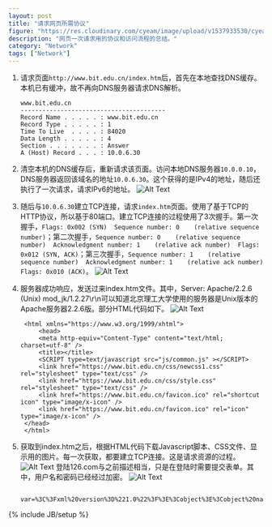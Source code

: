 ```yaml
---
layout: post
title: "请求网页所需协议"
figure: "https://res.cloudinary.com/cyeam/image/upload/v1537933530/cyeam/http.jpg"
description: "网页一次请求用的协议和访问流程的总结。"
category: "Network"
tags: ["Network"]
---
```


1.  请求页面`http://www.bit.edu.cn/index.htm`后，首先在本地查找DNS缓存。本机已有缓冲，故不再向DNS服务器请求DNS解析。

        www.bit.edu.cn
        ----------------------------------------
        Record Name . . . . . : www.bit.edu.cn
        Record Type . . . . . : 1
        Time To Live  . . . . : 84020
        Data Length . . . . . : 4
        Section . . . . . . . : Answer
        A (Host) Record . . . : 10.0.6.30


2. 清空本机的DNS缓存后，重新请求该页面。访问本地DNS服务器`10.0.0.10`，DNS服务器返回该域名的地址`10.0.6.30`。这个获得的是IPv4的地址，随后还执行了一次请求，请求IPv6的地址。
![Alt Text](https://res.cloudinary.com/cyeam/image/upload/v1537933530/cyeam/Protocol1.png)

3. 随后与`10.0.6.30`建立TCP连接，请求`index.htm`页面。使用了基于TCP的HTTP协议，所以基于80端口。建立TCP连接的过程使用了3次握手。第一次握手，`Flags: 0x002 (SYN)  Sequence number: 0    (relative sequence number)`；第二次握手，`Sequence number: 0    (relative sequence number)  Acknowledgment number: 1    (relative ack number)  Flags: 0x012 (SYN, ACK)`；第三次握手，`Sequence number: 1    (relative sequence number)  Acknowledgment number: 1    (relative ack number)  Flags: 0x010 (ACK)`。
![Alt Text](https://res.cloudinary.com/cyeam/image/upload/v1537933530/cyeam/Protocol2.png)

4. 服务器成功响应，发送过来index.htm文件。其中，Server: Apache/2.2.6 (Unix) mod_jk/1.2.27\r\n可以知道北京理工大学使用的服务器是Unix版本的Apache服务器2.2.6版。部分HTML代码如下。
![Alt Text](https://res.cloudinary.com/cyeam/image/upload/v1537933530/cyeam/Protocol3.png)

        <html xmlns="https://www.w3.org/1999/xhtml">
            <head>
            <meta http-equiv="Content-Type" content="text/html; charset=utf-8" />
            <title></title>
            <SCRIPT type=text/javascript src="js/common.js" ></SCRIPT>
            <link href="https://www.bit.edu.cn/css/newcss1.css" rel="stylesheet" type="text/css" />
            <link href="https://www.bit.edu.cn/css/style.css" rel="stylesheet" type="text/css" />
            <link href="https://www.bit.edu.cn/favicon.ico" rel="shortcut icon" type="image/x-icon" />
            <link href="https://www.bit.edu.cn/favicon.ico" rel="icon" type="image/x-icon" />
        </head>
        </html>

5. 获取到index.htm之后，根据HTML代码下载Javascript脚本、CSS文件、显示用的图片。每一次获取，都要建立TCP连接。这是请求资源的过程。
![Alt Text](https://res.cloudinary.com/cyeam/image/upload/v1537933530/cyeam/Protocol4.png)
    登陆126.com与之前描述相当，只是在登陆时需要提交表单。其中，用户名和密码已经经过加密。
![Alt Text](https://res.cloudinary.com/cyeam/image/upload/v1537933530/cyeam/Protocol5.png)

        var=%3C%3Fxml%20version%3D%221.0%22%3F%3E%3Cobject%3E%3Cobject%20name%3D%22attrs%22%3E%3Cstring%20name%3D%22helptips%22%3E0000000300000085%3C%2Fstring%3E%3C%2Fobject%3E%3C%2Fobject%3E

{% include JB/setup %}